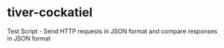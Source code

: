 # tiver-cockatiel
Test Script - Send HTTP requests in JSON format and compare responses in JSON format
